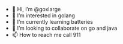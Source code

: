 - 👋 Hi, I’m @goxlarge
- 👀 I’m interested in golang
- 🌱 I’m currently learning batteries
- 💞️ I’m looking to collaborate on go and java
- 📫 How to reach me call 911

<!---
goxlarge/goxlarge is a ✨ special ✨ repository because its `README.md` (this file) appears on your GitHub profile.
You can click the Preview link to take a look at your changes.
--->
